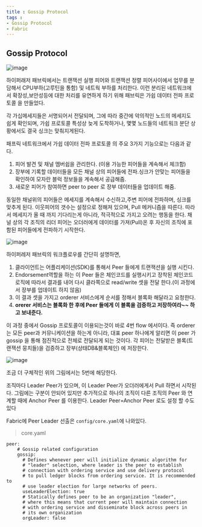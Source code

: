 ```yaml
---
title : Gossip Protocol
tags :
- Gossip Protocol
- Fabric
---
```


## Gossip Protocol

![image](https://user-images.githubusercontent.com/44635266/67632960-44fed600-f8ed-11e9-9bb0-cfcd76f07fba.png)

하이퍼래저 패브릭에서는 트랜잭션 실행 피어와 트랜잭션 정렬 피어사이에서 업무를 분담해서 CPU부하(고루틴을 통함)  및 네트웍 부하를 처리한다. 이런 분리된 네트워크에서 확장성,보안성등에 대한 처리를 유연하게 하기 위해 패브릭은  가쉽 데이터 전파 프로토콜  을 만들었다. 

각 가십메세지들은 서명되어서 전달되며, 그에 따라 중간에 악의적인 노드의 메세지도 쉽게 확인되며, 가쉽 프로토콜 특성상 늦게 도착하거나, 몇몇 노드들의 네트워크 분단 상황에서도 결국 싱크는 맞춰지게된다.   

패프릭 네트워크에서 가쉽 데이터 전파 프로토콜 의 주요 3가지 기능으로는 다음과 같다.

1. 피어 발견 및 채널 멤버쉽을 관리한다. (이용 가능한 피어들을 계속해서 체크함)
2. 장부에 기록할 데이터들을 모든 채널 상의 피어들에 전파.싱크가 안맞는 피어들을 확인하여 모자란 블럭 정보들을 계속해서 공급해줌. 
3. 새로운 피어가 참여하면 peer to peer 로 장부 데이터들을 업데이트 해줌. 

동일한 채널위의 피어들은 메세지를 계속해서 수신하고,주변 피어에 전파하며, 싱크를 맞추게 된다. 이웃피어의 갯수는 설정으로 정해져 있으며, Pull 메커니즘을 따른다. 따라서 메세지가 올 때 까지 기다리는게 아니라, 적극적으로 가지고 오려는 행동을 한다. 채널 상의 각 조직의 리더 피어는 오더러에게 데이터를 가져(Pull)온 후 자신의 조직에 포함된 피어들에게 전파하기 시작한다.


![image](https://user-images.githubusercontent.com/44635266/67632961-46c89980-f8ed-11e9-9c19-709a2f1c78bc.png)

하이퍼레저 패브릭의 워크플로우를 간단히 설명하면,

1. 클라이언트는 어플리케이션(SDK)를 통해서 Peer 들에게 트랜잭션을 실행 시킨다.
2. Endorsement역할을 하는 이 Peer 들은 체인코드를 실행시키고 장착된 체인코드 로직에 따라서 결과를 내어 다시 클라쪽으로 read/write 셋을 전달 한다.(이 과정에서 장부를 업데이트 하지 않음)
3. 이 결과 셋을 가지고 orderer 서비스에게 순서를 정해서 블록화 해달라고 요청한다.
4. **orerer 서비스는 블록화 한 후에 Peer 들에게 이 블록을 검증하고 저장하여라~~ 하고 보내준다.**

이 과정 중에서 Gossip 프로토콜이 이용되는것이 바로 4번 flow 에서이다. 
즉 orderer 는 모든 peer과 커뮤니케이션을 하는게 아니라, 대표 peer 하나에게 알리면 이 peer 가 gossip 을 통해 점진적으로 전체로 전달되게 되는 것이다. 각 피어는 전달받은 블록(트랜잭션 뭉치들)을 검증하고 장부(상태DB&블록체인) 에 저장한다.

![image](https://user-images.githubusercontent.com/44635266/67632962-47f9c680-f8ed-11e9-9ff7-67e8ead65350.png)

조금 더 구체적인 위의 그림에서는 5번에 해당한다.

조직마다 Leader Peer가 있으며, 이 Leader Peer가 오더러에게서 Pull 하면서 시작된다. 그림에는 구분이 안되어 있지만 추가적으로 하나의 조직이 다른 조직의 Peer 와 연계할 때에  Anchor Peer 를 이용한다. Leader Peer=Anchor Peer 로도 설정 할 수도 있다

Fabric에 Peer Leader 선출은 `config/core.yaml`에 나와있다.

> core.yaml

```
peer:
    # Gossip related configuration
    gossip:
      # Defines whenever peer will initialize dynamic algorithm for
      # "leader" selection, where leader is the peer to establish
      # connection with ordering service and use delivery protocol
      # to pull ledger blocks from ordering service. It is recommended to
      # use leader election for large networks of peers.
      useLeaderElection: true
      # Statically defines peer to be an organization "leader",
      # where this means that current peer will maintain connection
      # with ordering service and disseminate block across peers in
      # its own organization
      orgLeader: false
```
